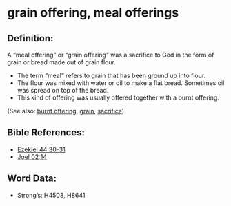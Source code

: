 # grain offering, meal offerings

## Definition:

A “meal offering” or “grain offering” was a sacrifice to God in the form of grain or bread made out of grain flour.

* The term “meal” refers to grain that has been ground up into flour.
* The flour was mixed with water or oil to make a flat bread. Sometimes oil was spread on top of the bread.
* This kind of offering was usually offered together with a burnt offering.

(See also: [burnt offering](../other/burntoffering.md), [grain](../other/grain.md), [sacrifice](../other/sacrifice.md))

## Bible References:

* [Ezekiel 44:30-31](rc://en/tn/help/ezk/44/30)
* [Joel 02:14](rc://en/tn/help/jol/02/14)

## Word Data:

* Strong’s: H4503, H8641
